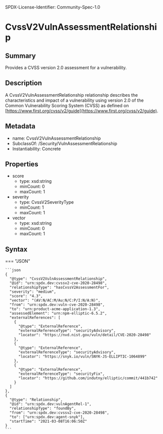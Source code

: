 SPDX-License-Identifier: Community-Spec-1.0

# CvssV2VulnAssessmentRelationship

## Summary

Provides a CVSS version 2.0 assessment for a vulnerability.

## Description

A CvssV2VulnAssessmentRelationship relationship describes the characteristics
and impact of a vulnerability using version 2.0 of the Common Vulnerability
Scoring System (CVSS) as defined on
[https://www.first.org/cvss/v2/guide](https://www.first.org/cvss/v2/guide). 

## Metadata

- name: CvssV2VulnAssessmentRelationship
- SubclassOf: /Security/VulnAssessmentRelationship
- Instantiability: Concrete

## Properties

- score
  - type: xsd:string
  - minCount: 0
  - maxCount: 1
- severity
  - type: CvssV2SeverityType
  - minCount: 1
  - maxCount: 1
- vector
  - type: xsd:string
  - minCount: 0
  - maxCount: 1

## Syntax

=== "JSON"

    ```json
    {
      "@type": "CvssV2VulnAssessmentRelationship",
      "@id": "urn:spdx.dev:cvssv2-cve-2020-28498",
      "relationshipType": "hasCvssV2AssessmentFor",
      "severity": "medium",
      "score": "4.3",
      "vector": "(AV:N/AC:M/Au:N/C:P/I:N/A:N)",
      "from": "urn:spdx.dev:vuln-cve-2020-28498",
      "to": "urn:product-acme-application-1.3",
      "assessedElement": "urn:npm-elliptic-6.5.2",
      "externalReferences": [
        {
          "@type": "ExternalReference",
          "externalReferenceType": "securityAdvisory",
          "locator": "https://nvd.nist.gov/vuln/detail/CVE-2020-28498"
        },
        {
          "@type": "ExternalReference",
          "externalReferenceType": "securityAdvisory",
          "locator": "https://snyk.io/vuln/SNYK-JS-ELLIPTIC-1064899"
        },
        {
          "@type": "ExternalReference",
          "externalReferenceType": "securityFix",
          "locator": "https://github.com/indutny/elliptic/commit/441b742"
        }
      ]
    },
    {
      "@type": "Relationship",
      "@id": "urn:spdx.dev:vulnAgentRel-1",  
      "relationshipType": "foundBy",  
      "from": "urn:spdx.dev:cvssv2-cve-2020-28498",
      "to": ["urn:spdx.dev:agent-snyk"],
      "startTime": "2021-03-08T16:06:50Z"
    }
    ```
